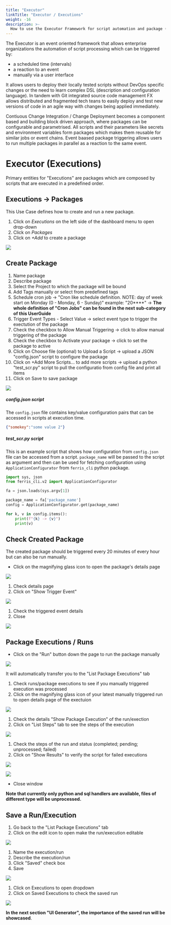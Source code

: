 ```yaml
---
title: "Executor"
linkTitle: "Executor / Executions"
weight: -16
description: >-  
  How to use the Executor Framework for script automation and package (execution) triggering.
---
```


The Executor is an event oriented framework that allows enterprise organizations the automation of script processing which can be triggered by:

- a scheduled time (intervals)
- a reaction to an event
- manually via a user interface

It allows users to deploy their locally tested scripts without DevOps specific changes or the need to learn complex DSL (description and configuration language). In tandem with Git integrated source code management FX allows distributed and fragmented tech teans to easily deploy and test new versions of code in an agile way with changes being applied immediately. 

Contiuous Change Integration / Change Deployment becomes a component based and building block driven approach, where packages can be configurable and parametrised. All scripts and their parameters like secrets and environment variables form packages which makes them reusable for similar jobs or event chains. Event baased package triggering allows users to run multiple packages in parallel as a reaction to the same event.

# Executor (Executions) 

Primary entities for "Executions" are packages which are composed by scripts that are executed in a predefined order.

## Executions -> Packages

This Use Case defines how to create and run a new package.

1. Click on *Executions* on the left side of the dashboard menu to open drop-down
2. Click on *Packages*
3. Click on *+Add* to create a package

![](/images/executions_packages_add_roboto.png)

## Create Package

1. Name package
2. Describe package
3. Select the Project to which the package will be bound
4. Add Tags manually or select from predefined tags
5. Schedule cron job -> "Cron like schedule definition. NOTE: day of week start on Monday (0 - Monday, 6 - Sunday)" example: "20****" -> **The whole definition of "Cron Jobs" can be found in the next sub-category of this UserGuide**
6. Trigger Event Types - Select Value -> select event type to trigger the exectution of the package
7. Check the checkbox to Allow Manual Triggering -> click to allow manual triggering of the package
8. Check the checkbox to Activate your package -> click to set the package to active
9. Click on Choose file (optional) to Upload a Script -> upload a JSON "config.json" script to configure the package
10. Click on +Add More Scripts... to add more scripts -> upload a python "test_scr.py" script to pull the configuratio from config file and print all items
11. Click on Save to save package

![](/images/create_package_with_configs_roboto.png)

##### config.json script

The `config.json` file contains key/value configuration pairs that can be accessed in scripts at execution time.

```json
{"somekey":"some value 2"}
```

##### test_scr.py script

This is an example script that shows how configuration from `config.json` file can be accessed from a script. `package_name` will be passed to the script as argument and then can be used for fetching configuration using `ApplicationConfigurator` from `ferris_cli` python package.

```python
import sys, json
from ferris_cli.v2 import ApplicationConfigurator

fa = json.loads(sys.argv[1])

package_name = fa['package_name']
config = ApplicationConfigurator.get(package_name)

for k, v in config.items():
    print(f"{k} -> {v}")
    print(v)
```

## Check Created Package

The created package should be triggered every 20 minutes of every hour but can also be run manually.

- Click on the magnifying glass icon to open the package's details page

![](/images/click_loupe_package_roboto.png)

1. Check details page
2. Click on "Show Trigger Event"

![](/images/package_details_show_trigger_event_roboto.png)

1. Check the triggered event details
2. Close

![](/images/triggered_event_details_roboto.png)

## Package Executions / Runs

- Click on the "Run" button down the page to run the package manually

![](/images/run_button_manual_package.png)

It will automatically transfer you to the "List Package Executions" tab

1. Check runs/package executions to see if you manually triggered execution was processed
2. Click on the magnifying glass icon of your latest manually triggered run to open details page of the exectuion

![](/images/manual_run_check_loupe_details_roboto.png)

1. Check the details "Show Package Execution" of the run/exection
2. Click on "List Steps" tab to see the steps of the execution

![](/images/exection_manual_run_details_roboto.png)

1. Check the steps of the run and status (completed; pending; unprocessed; failed)
2. Click on "Show Results" to verify the script for failed executions

![](/images/manual_run_list_steps_roboto.png)

![](/images/script_manual_run_execution.png)

- Close window

**Note that currently only python and sql handlers are available, files of different type will be unprocessed.**

## Save a Run/Execution

1. Go back to the "List Package Executions" tab 
2. Click on the edit icon to open make the run/execution editable

![](/images/list_package_executions_edit_manual_run_roboto.png)

1. Name the execution/run
2. Describe the execution/run
3. Click "Saved" check box
4. Save

![](/images/save_execution_run_roboto.png)

1. Click on Executions to open dropdown
2. Click on Saved Executions to check the saved run

![](/images/check_saved_run_roboto.png)

**In the next section "UI Generator", the importance of the saved run will be showcased**.